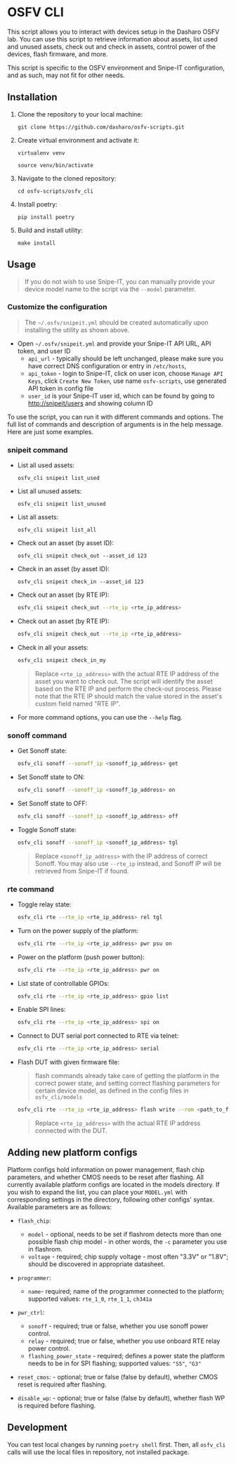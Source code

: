 # OSFV CLI

This script allows you to interact with devices setup in the Dasharo OSFV lab.
You can use this script to retrieve information about assets, list used and
unused assets, check out and check in assets, control power of the devices, flash
firmware, and more.

This script is specific to the OSFV environment and Snipe-IT configuration, and
as such, may not fit for other needs.

## Installation

1. Clone the repository to your local machine:

   ```shell
   git clone https://github.com/dasharo/osfv-scripts.git
   ```

1. Create virtual environment and activate it:

   ```shell
   virtualenv venv
   ```

   ```shell
   source venv/bin/activate
   ```

1. Navigate to the cloned repository:

   ```shell
   cd osfv-scripts/osfv_cli
   ```

1. Install poetry:

   ```shell
   pip install poetry
   ```

1. Build and install utility:

   ```shell
   make install
   ```

## Usage

> If you do not wish to use Snipe-IT, you can manually provide your device
> model name to the script via the `--model` parameter.

### Customize the configuration

> The `~/.osfv/snipeit.yml` should be created automatically upon installing
> the utility as shown above.

- Open `~/.osfv/snipeit.yml` and provide your Snipe-IT API URL, API token, and
  user ID
    + `api_url` - typically should be left unchanged, please make sure you have
    correct DNS configuration or entry in `/etc/hosts`,
    + `api_token` - login to Snipe-IT, click on user icon, choose `Manage API
Keys`, click `Create New Token`, use name `osfv-scripts`, use generated API
    token in config file
    + `user_id` is your Snipe-IT user id, which can be found by going to
    <http://snipeit/users> and showing column ID

To use the script, you can run it with different commands and options. The full
list of commands and description of arguments is in the help message. Here are
just some examples.

### snipeit command

- List all used assets:

  ```shell
  osfv_cli snipeit list_used
  ```

- List all unused assets:

  ```shell
  osfv_cli snipeit list_unused
  ```

- List all assets:

  ```shell
  osfv_cli snipeit list_all
  ```

- Check out an asset (by asset ID):

  ```shell
  osfv_cli snipeit check_out --asset_id 123
  ```

- Check in an asset (by asset ID):

  ```shell
  osfv_cli snipeit check_in --asset_id 123
  ```

- Check out an asset (by RTE IP):

  ```bash
  osfv_cli snipeit check_out --rte_ip <rte_ip_address>
  ```

- Check out an asset (by RTE IP):

  ```bash
  osfv_cli snipeit check_out --rte_ip <rte_ip_address>
  ```

- Check in all your assets:

  ```bash
  osfv_cli snipeit check_in_my
  ```

  > Replace `<rte_ip_address>` with the actual RTE IP address of the asset you
  > want to check out. The script will identify the asset based on the RTE IP and
  > perform the check-out process.
  > Please note that the RTE IP should match the value stored in the asset's
  > custom field named "RTE IP".

- For more command options, you can use the `--help` flag.

### sonoff command

- Get Sonoff state:

  ```bash
  osfv_cli sonoff --sonoff_ip <sonoff_ip_address> get
  ```

- Set Sonoff state to ON:

  ```bash
  osfv_cli sonoff --sonoff_ip <sonoff_ip_address> on
  ```

- Set Sonoff state to OFF:

  ```bash
  osfv_cli sonoff --sonoff_ip <sonoff_ip_address> off
  ```

- Toggle Sonoff state:

  ```bash
  osfv_cli sonoff --sonoff_ip <sonoff_ip_address> tgl
  ```

  > Replace `<sonoff_ip_address>` with the IP address of correct Sonoff. You
  > may also use `--rte_ip` instead, and Sonoff IP will be retrieved from
  > Snipe-IT if found.

### rte command

- Toggle relay state:

  ```bash
  osfv_cli rte --rte_ip <rte_ip_address> rel tgl
  ```

- Turn on the power supply of the platform:
  ```bash
  osfv_cli rte --rte_ip <rte_ip_address> pwr psu on
  ```

- Power on the platform (push power button):

  ```bash
  osfv_cli rte --rte_ip <rte_ip_address> pwr on
  ```

- List state of controllable GPIOs:

  ```bash
  osfv_cli rte --rte_ip <rte_ip_address> gpio list
  ```

- Enable SPI lines:

  ```bash
  osfv_cli rte --rte_ip <rte_ip_address> spi on
  ```

- Connect to DUT serial port connected  to RTE via telnet:

  ```bash
  osfv_cli rte --rte_ip <rte_ip_address> serial
  ```

- Flash DUT with given firmware file:

  > flash commands already take care of getting the platform in the correct
  > power state, and setting correct flashing parameters for certain device model,
  > as defined in the config files in `osfv_cli/models`

  ```bash
  osfv_cli rte --rte_ip <rte_ip_address> flash write --rom <path_to_fw_file>
  ```

  > Replace `<rte_ip_address>` with the actual RTE IP address connected with
  > the DUT.

## Adding new platform configs

Platform configs hold information on power management, flash chip parameters,
and whether CMOS needs to be reset after flashing. All currently available
platform configs are located in the models directory. If you wish to expand
the list, you can place your `MODEL.yml` with corresponding settings in the
directory, following other configs' syntax. Available parameters are as
follows:

- `flash_chip`:

    + `model` - optional, needs to be set if flashrom detects more than one
    possible flash chip model - in other words, the `-c` parameter you use in
    flashrom.
    + `voltage` - required; chip supply voltage - most often "3.3V" or "1.8V";
    should be discovered in appropriate datasheet.

- `programmer`:

    + `name`- required; name of the programmer connected to the platform; supported
    values: `rte_1_0`, `rte_1_1`, `ch341a`

- `pwr_ctrl`:

    + `sonoff` - required; true or false, whether you use sonoff power control.
    + `relay` - required; true or false, whether you use onboard RTE relay
    power control.
    + `flashing_power_state` - required; defines a power state the platform
    needs to be in for SPI flashing; supported values: `"S5"`, `"G3"`

- `reset_cmos`: - optional; true or false (false by default), whether CMOS reset
  is required after flashing.

- `disable_wp`: - optional; true or false (false by default), whether flash WP
   is required before flashing.

## Development

You can test local changes by running `poetry shell` first. Then, all
`osfv_cli` calls will use the local files in repository, not installed package.
